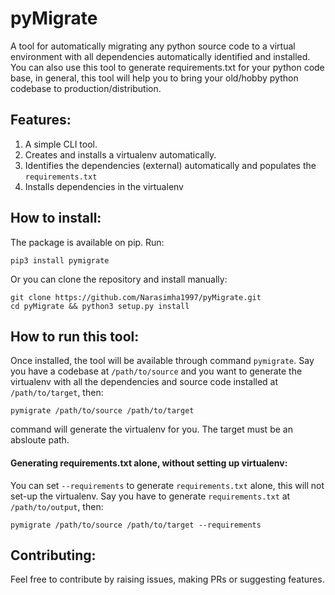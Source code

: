 # pyMigrate
A tool for automatically migrating any python source code to a virtual environment with all 
dependencies automatically identified and installed. You can also use this tool to generate requirements.txt for your python code base, in general, this tool will help you to bring your old/hobby 
python codebase to production/distribution.

## Features:
1. A simple CLI tool.
2. Creates and installs a virtualenv automatically.
3. Identifies the dependencies (external) automatically and populates the `requirements.txt`
4. Installs dependencies in the virtualenv

## How to install:
The package is available on pip. Run:
```
pip3 install pymigrate
```
Or you can clone the repository and install manually:
```
git clone https://github.com/Narasimha1997/pyMigrate.git
cd pyMigrate && python3 setup.py install
```

## How to run this tool:
Once installed, the tool will be available through command `pymigrate`. Say you have a codebase at `/path/to/source` and you want to generate the virtualenv with all the dependencies and source code installed at `/path/to/target`, then:

```
pymigrate /path/to/source /path/to/target
```
command will generate the virtualenv for you. The target must be an absloute path.

#### Generating requirements.txt alone, without setting up virtualenv:
You can set `--requirements` to generate `requirements.txt` alone, this will not set-up the virtualenv. Say you have to generate `requirements.txt` at `/path/to/output`, then:

```
pymigrate /path/to/source /path/to/target --requirements
```

## Contributing:
Feel free to contribute by raising issues, making PRs or suggesting features.